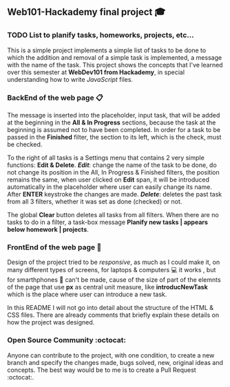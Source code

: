 ## Web101-Hackademy final project :mortar_board:

### TODO List to planify tasks, homeworks, projects, etc...

This is a simple project implements a  simple list of tasks to be done to which the addition and removal of a simple task is implemented, a message with the name of the task. This project shows the concepts that I've learned over this semester at **WebDev101 from Hackademy**, in special understanding how to write *JavaScript* files.

### BackEnd of the web page :clipboard:

The message is inserted into the placeholder, input task, that will be added at the beginning in the **All & In Progress** sections, because the task at the beginning is assumed not to have been completed. In order for a task to be passed in the **Finished** filter, the section to its left, which is the check, must be checked.

To the right of all tasks is a Settings menu that contains 2 very simple functions: **Edit & Delete**.
***Edit***: change the name of the task to be done, do not change its position in the All, In Progress & Finished filters, the position remains the same, when user clicked on **Edit** span, it will be introduced automatically in the placeholder where user can easily change its name. After **ENTER** keystroke the changes are made.
***Delete***: deletes the past task from all 3 filters, whether it was set as done (checked) or not.

The global **Clear** button deletes all tasks from all filters. When there are no tasks to do in a filter, a task-box message **Planify new tasks | appears below homework | projects**.

### FrontEnd of the web page :art:

Design of the project tried to be *responsive*, as much as I could make it, on many different types of screens, for laptops & computers :computer: it works , but for smarthphones :iphone: can't be made, cause of the size of part of the elemnts of the page that use **px** as central unit measure, like **introducNewTask** which is the place where user can introduce a new task.

In this README I will not go into detail about the structure of the HTML & CSS files. There are already comments that briefly explain these details on how the project was designed.

### Open Source Community :octocat:

Anyone can contribute to the project, with one condition, to create a new branch and specify the changes made, bugs solved, new, original ideas and concepts. The best way would be to me is to create a Pull Request :octocat:.
